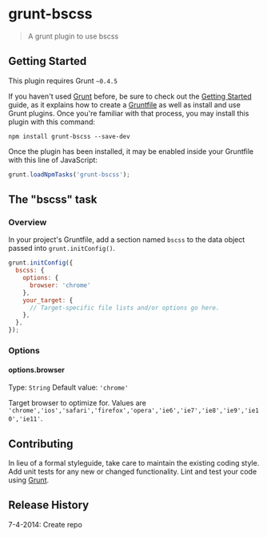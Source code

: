 # grunt-bscss

> A grunt plugin to use bscss

## Getting Started
This plugin requires Grunt `~0.4.5`

If you haven't used [Grunt](http://gruntjs.com/) before, be sure to check out the [Getting Started](http://gruntjs.com/getting-started) guide, as it explains how to create a [Gruntfile](http://gruntjs.com/sample-gruntfile) as well as install and use Grunt plugins. Once you're familiar with that process, you may install this plugin with this command:

```shell
npm install grunt-bscss --save-dev
```

Once the plugin has been installed, it may be enabled inside your Gruntfile with this line of JavaScript:

```js
grunt.loadNpmTasks('grunt-bscss');
```

## The "bscss" task

### Overview
In your project's Gruntfile, add a section named `bscss` to the data object passed into `grunt.initConfig()`.

```js
grunt.initConfig({
  bscss: {
    options: {
      browser: 'chrome'
    },
    your_target: {
      // Target-specific file lists and/or options go here.
    },
  },
});
```

### Options

#### options.browser
Type: `String`
Default value: `'chrome'`

Target browser to optimize for. Values are  `'chrome','ios','safari','firefox','opera','ie6','ie7','ie8','ie9','ie10','ie11'`.

## Contributing
In lieu of a formal styleguide, take care to maintain the existing coding style. Add unit tests for any new or changed functionality. Lint and test your code using [Grunt](http://gruntjs.com/).

## Release History
7-4-2014: Create repo
